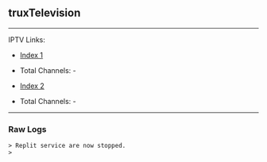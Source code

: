 ## truxTelevision
___
IPTV Links:
* [Index 1](https://bit.ly/truxTV3)

* Total Channels: -

* [Index 2](https://bit.ly/truxTV2)

* Total Channels: -
___
### Raw Logs
```
> Replit service are now stopped. 
> 
```
